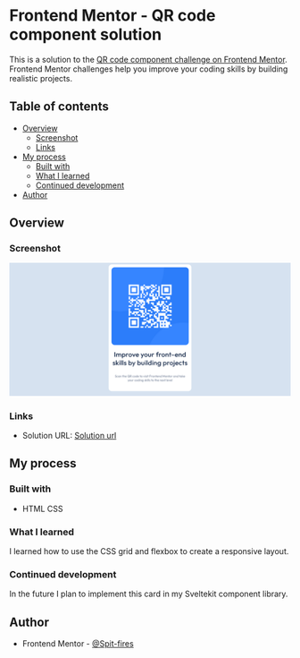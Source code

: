 # Frontend Mentor - QR code component solution

This is a solution to the [QR code component challenge on Frontend Mentor](https://www.frontendmentor.io/challenges/qr-code-component-iux_sIO_H). Frontend Mentor challenges help you improve your coding skills by building realistic projects. 

## Table of contents

- [Overview](#overview)
  - [Screenshot](#screenshot)
  - [Links](#links)
- [My process](#my-process)
  - [Built with](#built-with)
  - [What I learned](#what-i-learned)
  - [Continued development](#continued-development)
- [Author](#author)

## Overview

### Screenshot

![Screenshot](image.png)

### Links

- Solution URL: [Solution url](https://spit-fires.github.io/QR-code-component/)

## My process

### Built with

- HTML CSS

### What I learned

I learned how to use the CSS grid and flexbox to create a responsive layout.

### Continued development

In the future I plan to implement this card in my Sveltekit component library.

## Author

- Frontend Mentor - [@Spit-fires](https://www.frontendmentor.io/profile/Spit-fires)
